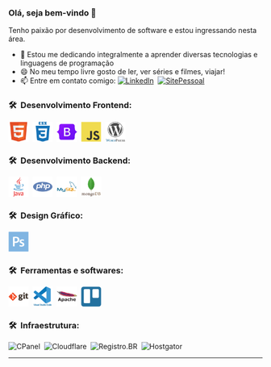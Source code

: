 ### Olá, seja bem-vindo 👋

Tenho paixão por desenvolvimento de software e estou ingressando nesta área.

- 🔭 Estou me dedicando integralmente a aprender diversas tecnologias e linguagens de programação
- 😄 No meu tempo livre gosto de ler, ver séries e filmes, viajar!
- 📫 Entre em contato comigo: 
<a href="https://www.linkedin.com/in/carolina-aparecida-sens/"><img src="https://upload.wikimedia.org/wikipedia/commons/0/01/LinkedIn_Logo.svg" alt="LinkedIn" height="20" ></a>&nbsp; 
<a href="https://www.carolinasens.com.br/"><img src="https://homolog.carolinasens.com.br/wp-content/uploads/2022/06/logofinal.png" alt="SitePessoal" height="20" ></a> 

<!--
**carolsens/carolsens** is a ✨ _special_ ✨ repository because its `README.md` (this file) appears on your GitHub profile.

Here are some ideas to get you started:

- 🔭 I’m currently working on ...
- 🌱 I’m currently learning ...
- 👯 I’m looking to collaborate on ...
- 🤔 I’m looking for help with ...
- 💬 Ask me about ...
- 📫 How to reach me: ...
- 😄 Pronouns: ...
- ⚡ Fun fact: ...
-->

### 🛠 &nbsp;Desenvolvimento Frontend:

<p>
<img src="https://github.com/devicons/devicon/blob/master/icons/html5/html5-original.svg" title="HTML5" alt="HTML" width="40" height="40"/>&nbsp;
<img src="https://github.com/devicons/devicon/blob/master/icons/css3/css3-plain-wordmark.svg"  title="CSS3" alt="CSS" width="40" height="40"/>&nbsp;
<img src="https://github.com/devicons/devicon/blob/master/icons/bootstrap/bootstrap-original.svg" title="Bootstrap"  alt="Bootstrap" width="40" height="40"/>&nbsp;
<img src="https://github.com/devicons/devicon/blob/master/icons/javascript/javascript-original.svg" title="JavaScript" alt="JavaScript" width="40" height="40"/>&nbsp;
<img src="https://github.com/devicons/devicon/blob/master/icons/wordpress/wordpress-original.svg" title="WordPress" alt="WordPress" width="40" height="40"/>&nbsp;
</p>



### 🛠 &nbsp;Desenvolvimento Backend:

<p>
<img src="https://github.com/devicons/devicon/blob/master/icons/java/java-original-wordmark.svg" title="Java" alt="Java" width="40" height="40"/>&nbsp;
<img src="https://github.com/devicons/devicon/blob/master/icons/php/php-plain.svg"  title="PHP" alt="PHP" width="40" height="40"/>&nbsp;
<img src="https://github.com/devicons/devicon/blob/master/icons/mysql/mysql-original-wordmark.svg" title="MySQL"  alt="MySQL" width="40" height="40"/>&nbsp;
<img src="https://github.com/devicons/devicon/blob/master/icons/mongodb/mongodb-original-wordmark.svg" title="MongoDB"  alt="MongoDB" width="40" height="40"/>&nbsp;  
</p>

### 🛠 &nbsp;Design Gráfico:

<p>
<img src="https://github.com/devicons/devicon/blob/master/icons/photoshop/photoshop-plain.svg"  title="Photoshop" alt="Photoshop" width="40" height="40"/>&nbsp;
</p>


### 🛠 &nbsp;Ferramentas e softwares:

<p>
<img src="https://github.com/devicons/devicon/blob/master/icons/git/git-original-wordmark.svg"  title="Git" alt="Git" width="40" height="40"/>&nbsp;
<img src="https://github.com/devicons/devicon/blob/master/icons/vscode/vscode-original-wordmark.svg"  title="VSCode" alt="VSCode" width="40" height="40"/>&nbsp; 
<img src="https://github.com/devicons/devicon/blob/master/icons/apache/apache-original-wordmark.svg"  title="Apache" alt="Apache" width="40" height="40"/>&nbsp;
<img src="https://github.com/devicons/devicon/blob/master/icons/trello/trello-plain.svg"  title="Trello" alt="Trello" width="40" height="40"/>&nbsp;
</p>


### 🛠 &nbsp;Infraestrutura:

<p>
<img src="https://upload.wikimedia.org/wikipedia/commons/c/c2/CPanel_logo.svg"  title="CPanel" alt="CPanel" width="40" height="40"/>&nbsp;
<img src="https://www.vectorlogo.zone/logos/cloudflare/cloudflare-ar21.svg"  title="Cloudflare" alt="Cloudflare" width="40" height="40"/>&nbsp; 
<img src="https://upload.wikimedia.org/wikipedia/commons/6/63/DotBr_domain_logo.svg"  title="Registro.BR" alt="Registro.BR" width="100" height="40"/>&nbsp;
<img src="https://seeklogo.com/images/H/hostgator-logo-61E0D46EF2-seeklogo.com.png"  title="Hostgator" alt="Hostgator" width="100" height="30"/>&nbsp; 
</p>

---


